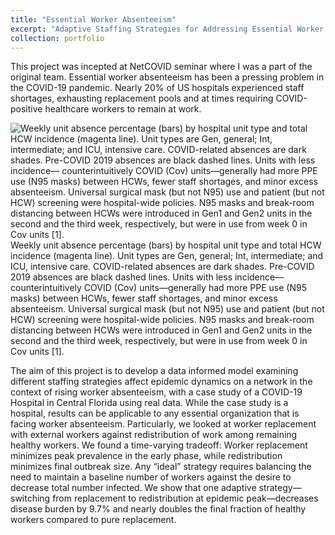 ```yaml
---
title: "Essential Worker Absenteeism"
excerpt: "Adaptive Staffing Strategies for Addressing Essential Worker Absenteeism"
collection: portfolio 
---
```


This project was incepted at NetCOVID seminar where I was a part of the original team. Essential worker absenteeism has been a pressing problem in the COVID-19 pandemic. Nearly 20% of US hospitals experienced staff shortages, exhausting replacement pools and at times requiring COVID-positive healthcare workers to remain at work. 

![Weekly unit absence percentage (bars) by hospital unit type and total HCW incidence (magenta line). Unit types are Gen, general; Int, intermediate; and ICU, intensive care. COVID-related absences are dark shades. Pre-COVID 2019 absences are black dashed lines. Units with less incidence— counterintuitively COVID (Cov) units—generally had more PPE use (N95 masks) between HCWs, fewer staff shortages, and minor excess absenteeism. Universal surgical mask (but not N95) use and patient (but not HCW) screening were hospital-wide policies. N95 masks and break-room distancing between HCWs were introduced in Gen1 and Gen2 units in the second and the third week, respectively, but were in use from week 0 in Cov units \[1\].](/images/F1.large.jpg) Weekly unit absence percentage (bars) by hospital unit type and total HCW incidence (magenta line). Unit types are Gen, general; Int, intermediate; and ICU, intensive care. COVID-related absences are dark shades. Pre-COVID 2019 absences are black dashed lines. Units with less incidence— counterintuitively COVID (Cov) units—generally had more PPE use (N95 masks) between HCWs, fewer staff shortages, and minor excess absenteeism. Universal surgical mask (but not N95) use and patient (but not HCW) screening were hospital-wide policies. N95 masks and break-room distancing between HCWs were introduced in Gen1 and Gen2 units in the second and the third week, respectively, but were in use from week 0 in Cov units \[1\].

The aim of this project is to develop a data informed model examining different staffing strategies affect epidemic dynamics on a network in the context of rising worker absenteeism, with a case study of a COVID-19 Hospital in Central Florida using real data. While the case study is a hospital, results can be applicable to any essential organization that is facing worker absenteeism. Particularly, we looked at worker replacement with external workers against redistribution of work among remaining healthy workers. We found a time-varying tradeoff: Worker replacement minimizes peak prevalence in the early phase, while redistribution minimizes final outbreak size. Any “ideal” strategy requires balancing the need to maintain a baseline number of workers against the desire to decrease total number infected. We show that one adaptive strategy—switching from replacement to redistribution at epidemic peak—decreases disease burden by 9.7% and nearly doubles the final fraction of healthy workers compared to pure replacement.